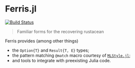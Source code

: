 # Ferris.jl

[![Build Status](https://github.com/eikopf/Ferris.jl/actions/workflows/CI.yml/badge.svg?branch=main)](https://github.com/eikopf/Ferris.jl/actions/workflows/CI.yml?query=branch%3Amain)

> Familiar forms for the recovering rustacean

Ferris provides (among other things)

- the `Option{T}` and `Result{T, E}` types;
- the pattern matching `@match` macro courtesy of [`MLStyle.jl`](https://github.com/thautwarm/MLStyle.jl);
- and tools to integrate with preexisting Julia code.
